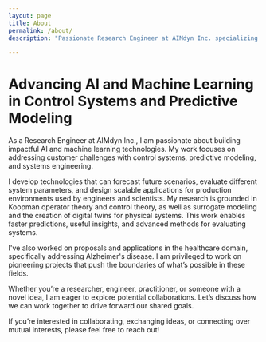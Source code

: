 ```yaml
---
layout: page
title: About
permalink: /about/
description: "Passionate Research Engineer at AIMdyn Inc. specializing in AI and machine learning for control systems and predictive modeling. Developing innovative algorithms to enhance system efficiency and predictive accuracy. Open to collaborations and idea exchanges."

---
```


# Advancing AI and Machine Learning in Control Systems and Predictive Modeling

As a Research Engineer at AIMdyn Inc., I am passionate about building impactful AI and machine learning technologies. My work focuses on addressing customer challenges with control systems, predictive modeling, and systems engineering.

I develop technologies that can forecast future scenarios, evaluate different system parameters, and design scalable applications for production environments used by engineers and scientists. My research is grounded in Koopman operator theory and control theory, as well as surrogate modeling and the creation of digital twins for physical systems. This work enables faster predictions, useful insights, and advanced methods for evaluating systems.

I've also worked on proposals and applications in the healthcare domain, specifically addressing Alzheimer's disease. I am privileged to work on pioneering projects that push the boundaries of what’s possible in these fields.

Whether you’re a researcher, engineer, practitioner, or someone with a novel idea, I am eager to explore potential collaborations. Let’s discuss how we can work together to drive forward our shared goals.

If you’re interested in collaborating, exchanging ideas, or connecting over mutual interests, please feel free to reach out!

